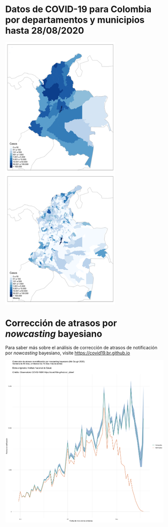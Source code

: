 
<!-- README.md is generated from README.Rmd. Please edit that file -->

<!-- badges: start -->

<!-- badges: end -->

# Datos de COVID-19 para Colombia por departamentos y municipios hasta 28/08/2020

<img src="./figs/deptos.png" width="350" /><img src="./figs/mpos.png" width="350" />

# Corrección de atrasos por *nowcasting* bayesiano

Para saber más sobre el análisis de corrección de atrasos de
notificación por *nowcasting* bayesiano, visite
<https://covid19.br.github.io>

<img src="./figs/Nowcasting.png" width="700" />
